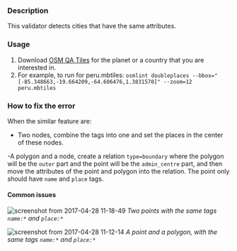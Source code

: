 ### Description

This validator detects cities that have the same attributes.


### Usage

1. Download [OSM QA Tiles](https://osmlab.github.io/osm-qa-tiles/) for the planet or a country that you are interested in. 
2. For example, to run for peru.mbtiles: `osmlint doubleplaces --bbox="[-85.348663,-19.664209,-64.606476,1.3831570]" --zoom=12 peru.mbtiles`

### How to fix the error

When the similar feature are: 

- Two nodes, combine the tags into one and set the places in the center of these nodes.

-A polygon and a node, create a relation `type=boundary` where the polygon will be the `outer` part and the point will be the `admin_centre` part, and then move the attributes of the point and polygon into the relation. The point only should have `name` and `place` tags.

#### Common issues

![screenshot from 2017-04-28 11-18-49](https://cloud.githubusercontent.com/assets/1152236/25537626/de16c8a6-2c04-11e7-84c3-6c0a37254b5a.png)
_Two points with the same tags `name:*` and `place:*`_

![screenshot from 2017-04-28 11-12-14](https://cloud.githubusercontent.com/assets/1152236/25537628/e01ba43c-2c04-11e7-8b34-6676e9ee5158.png)
_A point and a polygon,  with the same tags `name:*` and `place:*`_


